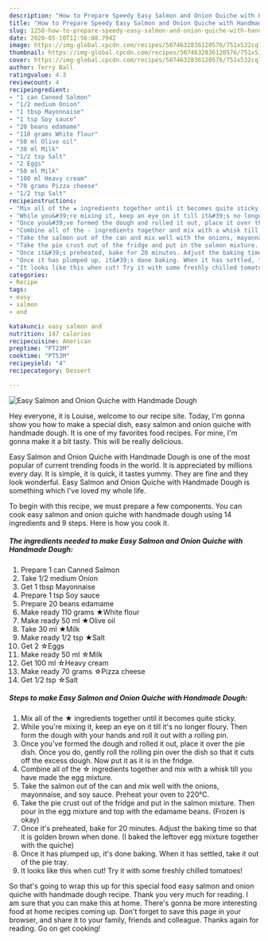 ```yaml
---
description: "How to Prepare Speedy Easy Salmon and Onion Quiche with Handmade Dough"
title: "How to Prepare Speedy Easy Salmon and Onion Quiche with Handmade Dough"
slug: 1258-how-to-prepare-speedy-easy-salmon-and-onion-quiche-with-handmade-dough
date: 2020-05-10T12:56:08.794Z
image: https://img-global.cpcdn.com/recipes/5074632836120576/751x532cq70/easy-salmon-and-onion-quiche-with-handmade-dough-recipe-main-photo.jpg
thumbnail: https://img-global.cpcdn.com/recipes/5074632836120576/751x532cq70/easy-salmon-and-onion-quiche-with-handmade-dough-recipe-main-photo.jpg
cover: https://img-global.cpcdn.com/recipes/5074632836120576/751x532cq70/easy-salmon-and-onion-quiche-with-handmade-dough-recipe-main-photo.jpg
author: Terry Ball
ratingvalue: 4.3
reviewcount: 4
recipeingredient:
- "1 can Canned Salmon"
- "1/2 medium Onion"
- "1 tbsp Mayonnaise"
- "1 tsp Soy sauce"
- "20 beans edamame"
- "110 grams White flour"
- "50 ml Olive oil"
- "30 ml Milk"
- "1/2 tsp Salt"
- "2 Eggs"
- "50 ml Milk"
- "100 ml Heavy cream"
- "70 grams Pizza cheese"
- "1/2 tsp Salt"
recipeinstructions:
- "Mix all of the ★ ingredients together until it becomes quite sticky."
- "While you&#39;re mixing it, keep an eye on it till it&#39;s no longer floury. Then form the dough with your hands and roll it out with a rolling pin."
- "Once you&#39;ve formed the dough and rolled it out, place it over the pie dish. Once you do, gently roll the rolling pin over the dish so that it cuts off the excess dough. Now put it as it is in the fridge."
- "Combine all of the ☆ ingredients together and mix with a whisk till you have made the egg mixture."
- "Take the salmon out of the can and mix well with the onions, mayonnaise, and soy sauce. Preheat your oven to 220℃."
- "Take the pie crust out of the fridge and put in the salmon mixture. Then pour in the egg mixture and top with the edamame beans. (Frozen is okay)"
- "Once it&#39;s preheated, bake for 20 minutes. Adjust the baking time so that it is golden brown when done. (I baked the leftover egg mixture together with the quiche)"
- "Once it has plumped up, it&#39;s done baking. When it has settled, take it out of the pie tray."
- "It looks like this when cut! Try it with some freshly chilled tomatoes!"
categories:
- Recipe
tags:
- easy
- salmon
- and

katakunci: easy salmon and 
nutrition: 147 calories
recipecuisine: American
preptime: "PT23M"
cooktime: "PT53M"
recipeyield: "4"
recipecategory: Dessert

---
```



![Easy Salmon and Onion Quiche with Handmade Dough](https://img-global.cpcdn.com/recipes/5074632836120576/751x532cq70/easy-salmon-and-onion-quiche-with-handmade-dough-recipe-main-photo.jpg)

Hey everyone, it is Louise, welcome to our recipe site. Today, I'm gonna show you how to make a special dish, easy salmon and onion quiche with handmade dough. It is one of my favorites food recipes. For mine, I'm gonna make it a bit tasty. This will be really delicious.



Easy Salmon and Onion Quiche with Handmade Dough is one of the most popular of current trending foods in the world. It is appreciated by millions every day. It is simple, it is quick, it tastes yummy. They are fine and they look wonderful. Easy Salmon and Onion Quiche with Handmade Dough is something which I've loved my whole life.


To begin with this recipe, we must prepare a few components. You can cook easy salmon and onion quiche with handmade dough using 14 ingredients and 9 steps. Here is how you cook it.

<!--inarticleads1-->

##### The ingredients needed to make Easy Salmon and Onion Quiche with Handmade Dough:

1. Prepare 1 can Canned Salmon
1. Take 1/2 medium Onion
1. Get 1 tbsp Mayonnaise
1. Prepare 1 tsp Soy sauce
1. Prepare 20 beans edamame
1. Make ready 110 grams ★White flour
1. Make ready 50 ml ★Olive oil
1. Take 30 ml ★Milk
1. Make ready 1/2 tsp ★Salt
1. Get 2 ☆Eggs
1. Make ready 50 ml ☆Milk
1. Get 100 ml ☆Heavy cream
1. Make ready 70 grams ☆Pizza cheese
1. Get 1/2 tsp ☆Salt




<!--inarticleads2-->

##### Steps to make Easy Salmon and Onion Quiche with Handmade Dough:

1. Mix all of the ★ ingredients together until it becomes quite sticky.
1. While you&#39;re mixing it, keep an eye on it till it&#39;s no longer floury. Then form the dough with your hands and roll it out with a rolling pin.
1. Once you&#39;ve formed the dough and rolled it out, place it over the pie dish. Once you do, gently roll the rolling pin over the dish so that it cuts off the excess dough. Now put it as it is in the fridge.
1. Combine all of the ☆ ingredients together and mix with a whisk till you have made the egg mixture.
1. Take the salmon out of the can and mix well with the onions, mayonnaise, and soy sauce. Preheat your oven to 220℃.
1. Take the pie crust out of the fridge and put in the salmon mixture. Then pour in the egg mixture and top with the edamame beans. (Frozen is okay)
1. Once it&#39;s preheated, bake for 20 minutes. Adjust the baking time so that it is golden brown when done. (I baked the leftover egg mixture together with the quiche)
1. Once it has plumped up, it&#39;s done baking. When it has settled, take it out of the pie tray.
1. It looks like this when cut! Try it with some freshly chilled tomatoes!




So that's going to wrap this up for this special food easy salmon and onion quiche with handmade dough recipe. Thank you very much for reading. I am sure that you can make this at home. There's gonna be more interesting food at home recipes coming up. Don't forget to save this page in your browser, and share it to your family, friends and colleague. Thanks again for reading. Go on get cooking!
